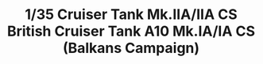 ---
layout: product
title: "1/35 Cruiser Tank Mk.IIA/IIA CS  British Cruiser Tank A10 Mk.IA/IA CS (Balkans Campaign)"
price: "TBA" 
desc: "Maketa"
img_path: "/assets/img/BRNC35151.webp"
brand: "Bronco"
available: false
special_offer: false
new: false
soon: false
cat: "010000"
subcat: "015800"
subsubcat: "0N/A"
sifra: "BRNC35151"
popular: false
---